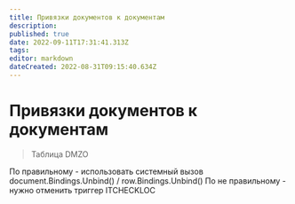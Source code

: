 ```yaml
---
title: Привязки документов к документам
description: 
published: true
date: 2022-09-11T17:31:41.313Z
tags: 
editor: markdown
dateCreated: 2022-08-31T09:15:40.634Z
---
```


# Привязки документов к документам

>Таблица DMZO

По правильному - использовать системный вызов document.Bindings.Unbind() / row.Bindings.Unbind() По не правильному - нужно отменить триггер ITCHECKLOC
